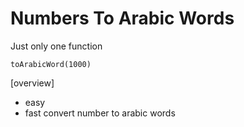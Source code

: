 # Numbers To Arabic Words

Just only one function 
```
toArabicWord(1000)
```
[overview]
- easy 
- fast
convert number to arabic words 
